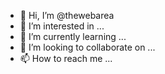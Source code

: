 - 👋 Hi, I’m @thewebarea
- 👀 I’m interested in ...
- 🌱 I’m currently learning ...
- 💞️ I’m looking to collaborate on ...
- 📫 How to reach me ...

<!---
thewebarea/thewebarea is a ✨ special ✨ repository because its `README.md` (this file) appears on your GitHub profile.
You can click the Preview link to take a look at your changes.
--->

